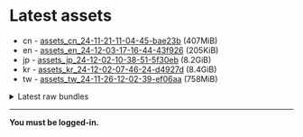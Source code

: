 # Latest assets
- cn - [assets_cn_24-11-21-11-04-45-bae23b](https://github.com/ArknightsAssets/NewAssets/actions/runs/12006074549/artifacts/2231685904) (407MiB)
- en - [assets_en_24-12-03-17-16-44-43f926](https://github.com/ArknightsAssets/NewAssets/actions/runs/12156928028/artifacts/2272335533) (205KiB)
- jp - [assets_jp_24-12-02-10-38-51-5f30eb](https://github.com/ArknightsAssets/NewAssets/actions/runs/12131151928/artifacts/2265041500) (8.2GiB)
- kr - [assets_kr_24-12-02-07-46-24-d4927d](https://github.com/ArknightsAssets/NewAssets/actions/runs/12131151928/artifacts/2265013420) (8.4GiB)
- tw - [assets_tw_24-11-26-12-02-39-ef06aa](https://github.com/ArknightsAssets/NewAssets/actions/runs/12155865882/artifacts/2272063493) (758MiB)

<details>
<summary>Latest raw bundles</summary>

- cn - [bundles_cn_24-11-21-11-04-45-bae23b](https://github.com/ArknightsAssets/NewAssets/actions/runs/12006074549/artifacts/2231686563) (194MiB)
- en - [bundles_en_24-12-03-17-16-44-43f926](https://github.com/ArknightsAssets/NewAssets/actions/runs/12156928028/artifacts/2272335592) (2.5MiB)
- jp - [bundles_jp_24-12-02-10-38-51-5f30eb](https://github.com/ArknightsAssets/NewAssets/actions/runs/12131151928/artifacts/2265045655) (2.4GiB)
- kr - [bundles_kr_24-12-02-07-46-24-d4927d](https://github.com/ArknightsAssets/NewAssets/actions/runs/12131151928/artifacts/2265018510) (2.4GiB)
- tw - [bundles_tw_24-11-26-12-02-39-ef06aa](https://github.com/ArknightsAssets/NewAssets/actions/runs/12155865882/artifacts/2272064073) (242MiB)

</details>

---

**You must be logged-in.**
